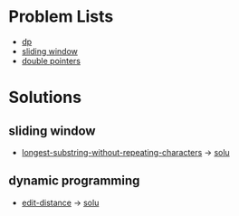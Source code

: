 




# Problem Lists
* [dp](https://leetcode.cn/tag/dynamic-programming/problemset/)
* [sliding window](https://leetcode.cn/tag/sliding-window/problemset/)
* [double pointers](https://leetcode.cn/tag/two-pointers/problemset/)


# Solutions

## sliding window
* [longest-substring-without-repeating-characters](https://leetcode.cn/problems/longest-substring-without-repeating-characters/) -> [solu](./src/sliding_window/3.h)


## dynamic programming
* [edit-distance](https://leetcode.cn/problems/edit-distance/) -> [solu](./src/dp/72.h)

